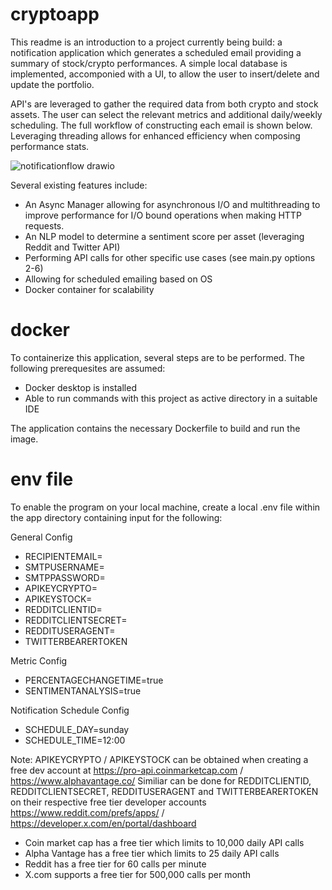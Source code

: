 # cryptoapp

This readme is an introduction to a project currently being build: a notification application which generates a scheduled email providing a summary of stock/crypto performances. A simple local database is implemented, accomponied with a UI, to allow the user to insert/delete and update the portfolio.

API's are leveraged to gather the required data from both crypto and stock assets. The user can select the relevant metrics and additional daily/weekly scheduling. The full workflow of constructing each email is shown below. Leveraging threading allows for enhanced efficiency when composing performance stats.

![notificationflow drawio](https://github.com/lawrencemulders/cryptoapp/assets/80403668/bc434dbf-02ce-404e-8bf4-6d85fe5c0578)

Several existing features include:
- An Async Manager allowing for asynchronous I/O and multithreading to improve performance for I/O bound operations when making HTTP requests.
- An NLP model to determine a sentiment score per asset (leveraging Reddit and Twitter API)
- Performing API calls for other specific use cases (see main.py options 2-6)
- Allowing for scheduled emailing based on OS
- Docker container for scalability

# docker

To containerize this application, several steps are to be performed. The following prerequesites are assumed:
- Docker desktop is installed
- Able to run commands with this project as active directory in a suitable IDE

The application contains the necessary Dockerfile to build and run the image.

# env file

To enable the program on your local machine, create a local .env file within the app directory containing input for the following:

General Config
- RECIPIENTEMAIL=
- SMTPUSERNAME=
- SMTPPASSWORD=
- APIKEYCRYPTO=
- APIKEYSTOCK=
- REDDITCLIENTID=
- REDDITCLIENTSECRET=
- REDDITUSERAGENT=
- TWITTERBEARERTOKEN

Metric Config
- PERCENTAGECHANGETIME=true
- SENTIMENTANALYSIS=true

Notification Schedule Config
- SCHEDULE_DAY=sunday
- SCHEDULE_TIME=12:00

Note: APIKEYCRYPTO / APIKEYSTOCK can be obtained when creating a free dev account at https://pro-api.coinmarketcap.com / https://www.alphavantage.co/
Similiar can be done for REDDITCLIENTID, REDDITCLIENTSECRET, REDDITUSERAGENT and TWITTERBEARERTOKEN on their respective free tier developer accounts https://www.reddit.com/prefs/apps/ / https://developer.x.com/en/portal/dashboard
- Coin market cap has a free tier which limits to 10,000 daily API calls
- Alpha Vantage has a free tier which limits to 25 daily API calls
- Reddit has a free tier for 60 calls per minute
- X.com supports a free tier for 500,000 calls per month

